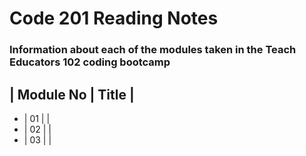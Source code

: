 # Code 201 Reading Notes

### Information about each of the modules taken in the Teach Educators 102 coding bootcamp

  | Module No | Title                       |
  -------------------------------------------
- |  01       |                             |
- |  02       |                             |
- |  03       |                             |
